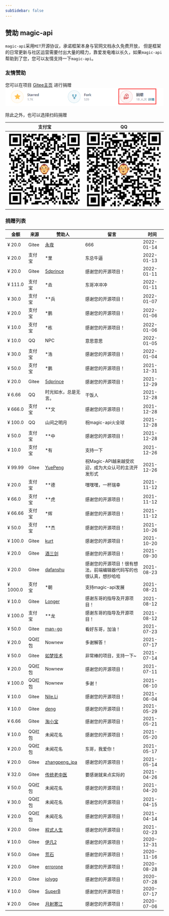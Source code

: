 ```yaml
---
subSidebar: false
---
```

## 赞助 magic-api

`magic-api`采用`MIT`开源协议，承诺框架本身与官网文档永久免费开放， 但是框架的日常更新与社区运营需要付出大量的精力，靠爱发电难以长久，如果`magic-api`帮助到了您，您可以友情支持一下`magic-api`。

### 友情赞助

您可以在项目 [Gitee主页](https://gitee.com/ssssssss-team/magic-api) 进行捐赠
![Gitee](../.vuepress/public/images/donate_gitee.png)

除此之外，也可以选择扫码捐赠

| 支付宝 | QQ |
| ----- | --- |
| ![支付宝支付](../.vuepress/public/images/donate_qrcode_alipay.png)  | ![QQ支付](../.vuepress/public/images/donate_qrcode_qq.png)  |

### 捐赠列表

| 金额 |来源 |赞助人  | 留言 | 时间 |
| ---- |----|-------|------|------|
| ¥ 20.0 | Gitee | [永夜](https://gitee.com/cn-src) | 666 | 2022-01-14 |
| ¥ 20.0 | 支付宝 | *里 | 东总牛逼 | 2022-01-13 |
| ¥ 20.0 | Gitee | [5dprince](https://gitee.com/d5prince) | 感谢您的开源项目！ | 2022-01-11 |
| ¥ 111.0 | 支付宝 | *垚 | 东哥冲冲冲 | 2022-01-11 |
| ¥ 30.0 | 支付宝 | **兵 | 感谢您的开源项目！ | 2022-01-07 |
| ¥ 20.0 | 支付宝 | *鹏 | 感谢您的开源项目！ | 2022-01-06 |
| ¥ 10.0 | 支付宝 | *栋 | 感谢您的开源项目！ | 2022-01-06 |
| ¥ 10.0 | QQ | NPC | 意思意思 | 2022-01-05 |
| ¥ 30.0 | 支付宝 | *浩 | 感谢您的开源项目！ | 2022-01-04 |
| ¥ 50.0 | 支付宝 | *鹏 | 感谢您的开源项目！ | 2021-12-31 |
| ¥ 20.0 | Gitee | [5dprince](https://gitee.com/d5prince) | 感谢您的开源项目！ | 2021-12-29 |
| ¥ 6.66 | QQ | 时光如水，总是无言。 | 干饭人 | 2021-12-28 |
| ¥ 666.0 | 支付宝 | **文 | 感谢您的开源项目！ | 2021-12-28 |
| ¥ 100.0 | QQ | 山间之明月 | 祝magic-api火全球 | 2021-12-28 |
| ¥ 50.0 | 支付宝 | **中 | 感谢您的开源项目！ | 2021-12-28 |
| ¥ 10.0 | 支付宝 | *有 | 支持一下 | 2021-12-26 |
| ¥ 99.99 | Gitee | [YuePeng](https://gitee.com/erupt) | 祝Magic-API越来越受欢迎，成为大众认可的主流开发形式 | 2021-12-26 |
| ¥ 20.0 | 支付宝 | **德 | 嘿嘿嘿，一杯瑞幸 | 2021-11-12 |
| ¥ 66.0 | 支付宝 | **虎 | 感谢您的开源项目！ | 2021-11-12 |
| ¥ 66.66 | 支付宝 | *辉 | 感谢您的开源项目！ | 2021-11-12 |
| ¥ 50.0 | 支付宝 | **杰 | 感谢您的开源项目！ | 2021-10-26 |
| ¥ 100.0 | Gitee | [kurt](https://gitee.com/allman) | 感谢您的开源项目！ | 2021-10-20 |
| ¥ 20.0 | Gitee | [酒三剑](https://gitee.com/spartascorpion) | 感谢您的开源项目！ | 2021-09-30 |
| ¥ 20.0 | Gitee | [dafanshu](https://gitee.com/yur) | 感谢您的开源项目！很有想法，前端编辑器代码写的也很认真，想抄哈哈 | 2021-08-23 |
| ¥ 1000.0 | 支付宝 | *朝 | 支持magic-api发展 | 2021-08-21 |
| ¥ 10.0 | Gitee | [Longer](https://gitee.com/idolls) | 感谢东哥的指导及开源项目！ | 2021-08-12 |
| ¥ 100.0 | 支付宝 | **龙 | 感谢东哥的指导及开源项目！ | 2021-08-12 |
| ¥ 50.0 | Gitee | [man-go](https://gitee.com/love20027767) | 看好东哥，加油！ | 2021-07-23 |
| ¥ 20.0 | QQ红包 | Nownew | 多谢解答！| 2021-07-17 |
| ¥ 50.0 | Gitee | [如梦技术](https://gitee.com/dreamlu) | 非常棒的项目，支持一下~ | 2021-07-14 |
| ¥ 20.0 | QQ红包 | Nownew | 感谢您的开源项目！ | 2021-07-11 |
| ¥ 100.0 | QQ红包 | Nownew | 多谢！ | 2021-06-10 |
| ¥ 10.0 | Gitee | [Nile.Li](https://gitee.com/linuxempire) | 感谢您的开源项目！ | 2021-06-04 |
| ¥ 10.0 | Gitee | [deng](https://gitee.com/dengshidang_tool) | 感谢您的开源项目！ | 2021-05-29 |
| ¥ 6.66 | Gitee | [淘小宝](https://gitee.com/taoxiaobao) | 感谢您的开源项目！ | 2021-05-21 |
| ¥ 10.0 | QQ红包 | 未闻花名 | 感谢您的开源项目！ | 2021-05-20 |
| ¥ 20.0 | QQ红包 | 未闻花名 | 东哥，我爱你！ | 2021-05-17 |
| ¥ 20.0 | Gitee | [zhangpeng_jpa](https://gitee.com/zhangpeng_jpa) | 感谢您的开源项目！ | 2021-05-14 |
| ¥ 32.0 | Gitee | [传统老中医](https://gitee.com/Thrandy) | 要感谢就来点实际的 | 2021-04-26 |
| ¥ 50.0 | QQ红包 | 未闻花名 | 感谢您的开源项目！ | 2021-04-20 |
| ¥ 30.0 | QQ红包 | 未闻花名 | 感谢您的开源项目！ | 2021-04-15 |
| ¥ 20.0 | QQ红包 | 未闻花名 | 感谢您的开源项目！ | 2021-04-14 |
| ¥ 20.0 | Gitee | [程式人生](https://gitee.com/junit4) | 感谢您的开源项目！ | 2021-02-23 |
| ¥ 10.0 | Gitee | [伊凡2](https://gitee.com/efrans_admin) | 感谢您的开源项目！ | 2020-12-31 |
| ¥ 50.0 | Gitee | [荒石](https://gitee.com/lycvip) | 感谢您的开源项目！ | 2020-11-16 |
| ¥ 20.0 | Gitee | [errorone](https://gitee.com/errorone) | 感谢您的开源项目！ | 2020-08-28 |
| ¥ 20.0 | Gitee | [iolygg](https://gitee.com/ioly) | 感谢您的开源项目！ | 2020-07-28 |
| ¥ 10.0 | Gitee | [SuperB](https://gitee.com/jiao_gao_chao) | 感谢您的开源项目！ | 2020-07-17 |
| ¥ 20.0 | Gitee | [月射寒江](https://gitee.com/bjchenming) | 感谢您的开源项目！ | 2020-07-06 |

